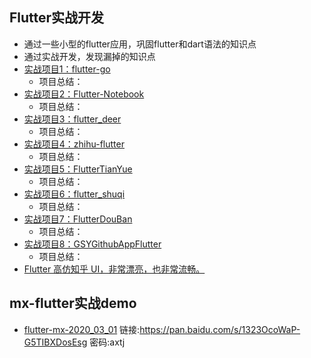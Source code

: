 ## Flutter实战开发
* 通过一些小型的flutter应用，巩固flutter和dart语法的知识点
* 通过实战开发，发现漏掉的知识点
* [实战项目1：flutter-go](https://gitee.com/erliucxy/flutter-go.git)
	* 项目总结：
* [实战项目2：Flutter-Notebook](https://gitee.com/erliucxy/Flutter-Notebook.git)
	* 项目总结：
* [实战项目3：flutter_deer](https://gitee.com/erliucxy/flutter_deer.git)
	* 项目总结：
* [实战项目4：zhihu-flutter](https://gitee.com/erliucxy/zhihu-flutter.git)
	* 项目总结：
* [实战项目5：FlutterTianYue](https://gitee.com/erliucxy/FlutterTianYue.git)
	* 项目总结：
* [实战项目6：flutter_shuqi](https://gitee.com/erliucxy/flutter_shuqi.git)
	* 项目总结：
* [实战项目7：FlutterDouBan](https://gitee.com/erliucxy/FlutterDouBan.git)
	* 项目总结：
* [实战项目8：GSYGithubAppFlutter](https://gitee.com/erliucxy/GSYGithubAppFlutter.git)
	* 项目总结：
* [Flutter 高仿知乎 UI，非常漂亮，也非常流畅。](https://github.com/xujiyou/zhihu-flutter)

## mx-flutter实战demo
* [flutter-mx-2020_03_01](百度网盘备份demo-flutter-mx-2020_03_01) 链接:https://pan.baidu.com/s/1323OcoWaP-G5TIBXDosEsg  密码:axtj